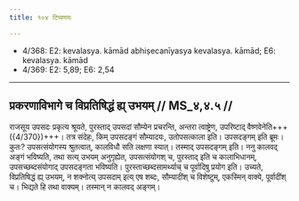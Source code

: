 ```yaml
---
title: १०४ टिप्पणयः

---
```

- 4/368: E2: kevalasya. kāmād abhiṣecanīyasya kevalasya. kāmād; E6: kevalasya. kāmād
- 4/369: E2: 5,89; E6: 2,54

____________________________________________


## प्रकरणाविभागे च विप्रतिषिद्धं ह्य् उभयम् // MS_४,४.५ //

राजसूय उपसदः प्रकृत्य श्रूयते, पुरस्ताद् उपसदां सौम्येन प्रचरन्ति, अन्तरा त्वाष्ट्रेण, उपरिष्टाद् वैष्णवेनेति+++({4/370})+++। तत्र संदेहः, किम् उपसदङ्गं सौम्यादयः, उतोपसत्काला इति। उपसदङ्गम् इति ब्रूमः। कुतः? उपसत्संयोगस्य श्रुतत्वात्, कालविधौ सति लक्षणा स्यात्। तस्माद् उपसदङ्गम् इति।
ननु कालवद् अङ्गं भविष्यति, तथा सत्य् उभयम् अनुगृह्येत, उपसत्संयोगश् च, पुरस्ताद् इति च कालाभिधानम्, उपसच्छब्दसंयोगाद् उपसदङ्गता भविष्यति। पुरस्ताच्छब्दसामर्थ्याच् च पूर्वादिषु प्रयोग इति। उच्यते, विप्रतिषिद्धं ह्य् उभयम्, न शक्नोत्य् उपसदाम् इत्य् एष शब्दः, सौम्यादींश् च विशेष्टुम्, एकस्मिन् वाक्ये, पूर्वादींश् च। भिद्यते हि तथा वाक्यम्। तस्मान् न कालवद् अङ्गम्।
